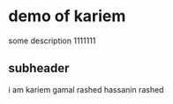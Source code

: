 # demo of kariem 
some description 1111111


## subheader
i am kariem gamal rashed  hassanin rashed 
